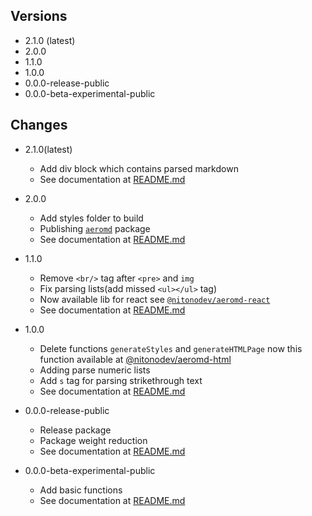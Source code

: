 ## Versions

-   2.1.0 (latest)
-   2.0.0
-   1.1.0
-   1.0.0
-   0.0.0-release-public
-   0.0.0-beta-experimental-public

## Changes

-   2.1.0(latest)

    -   Add div block which contains parsed markdown
    -   See documentation at [README.md](https://www.npmjs.com/package/@nitonodev/aeromd/v/2.1.0)

-   2.0.0

    -   Add styles folder to build
    -   Publishing [`aeromd`](https://www.npmjs.com/package/aeromd) package
    -   See documentation at [README.md](https://www.npmjs.com/package/@nitonodev/aeromd/v/2.0.0)

-   1.1.0
    -   Remove `<br/>` tag after `<pre>` and `img`
    -   Fix parsing lists(add missed `<ul></ul>` tag)
    -   Now available lib for react see [`@nitonodev/aeromd-react`](https://www.npmjs.com/package/@nitonodev/aeromd-react)
    -   See documentation at [README.md](https://www.npmjs.com/package/@nitonodev/aeromd/v/1.1.0)
-   1.0.0

    -   Delete functions `generateStyles` and `generateHTMLPage` now this function available at [@nitonodev/aeromd-html](https://www.npmjs.com/package/@nitonodev/aeromd-html)
    -   Adding parse numeric lists
    -   Add `s` tag for parsing strikethrough text
    -   See documentation at [README.md](https://www.npmjs.com/package/@nitonodev/aeromd/v/1.0.0)

-   0.0.0-release-public

    -   Release package
    -   Package weight reduction
    -   See documentation at [README.md](https://www.npmjs.com/package/@nitonodev/aeromd/v/0.0.0-release-public)

-   0.0.0-beta-experimental-public
    -   Add basic functions
    -   See documentation at [README.md](https://www.npmjs.com/package/@nitonodev/aeromd/v/0.0.0-beta-experimental-public)

